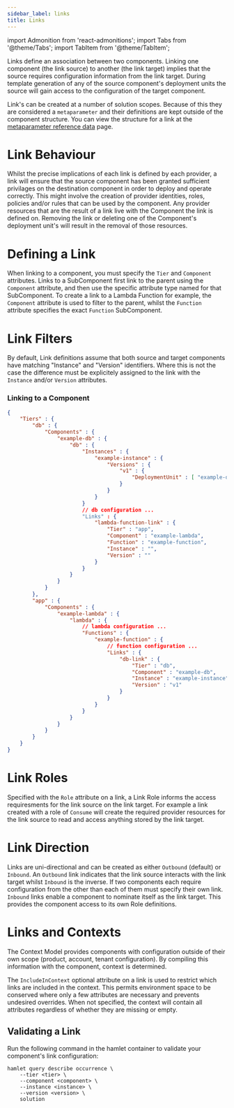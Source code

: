 ```yaml
---
sidebar_label: links
title: Links
---
```

import Admonition from 'react-admonitions';
import Tabs from '@theme/Tabs';
import TabItem from '@theme/TabItem';


Links define an association between two components. Linking one component (the link source) to another (the link target) implies that the source requires configuration information from the link target. During template generation of any of the source component's deployment units the source will gain access to the configuration of the target component.

Link's can be created at a number of solution scopes. Because of this they are considered a `metaparameter` and their definitions are kept outside of the component structure. You can view the structure for a link at the [metaparameter reference data](./reference/meta) page.

# Link Behaviour
Whilst the precise implications of each link is defined by each provider, a link will ensure that the source component has been granted sufficient privilages on the destination component in order to deploy and operate correctly. This might involve the creation of provider identities, roles, policies and/or rules that can be used by the component. Any provider resources that are the result of a link live with the Component the link is defined on. Removing the link or deleting one of the Component's deployment unit's will result in the removal of those resources. 

# Defining a Link
When linking to a component, you must specify the `Tier` and `Component` attributes. Links to a SubComponent first link to the parent using the `Component` attribute, and then use the specific attribute type named for that SubComponent. To create a link to a Lambda Function for example, the `Component` attribute is used to filter to the parent, whilst the `Function` attribute specifies the exact `Function` SubComponent.

# Link Filters
By default, Link definitions assume that both source and target components have matching "Instance" and "Version" identifiers. Where this is not the case the difference must be explicitely assigned to the link with the `Instance` and/or `Version` attributes.

### Linking to a Component
```json
{
    "Tiers" : {
        "db" : {
            "Components" : {
                "example-db" : {
                    "db" : {
                        "Instances" : {
                            "example-instance" : {
                                "Versions" : {
                                    "v1" : {
                                        "DeploymentUnit" : [ "example-db-v1" ]
                                    }
                                }
                            }
                        }
                        // db configuration ...
                        "Links" : {
                            "lambda-function-link" : {
                                "Tier" : "app",
                                "Component" : "example-lambda",
                                "Function" : "example-function",
                                "Instance" : "",
                                "Version" : ""
                            }
                        }
                    }
                }
            }
        },
        "app" : {
            "Components" : {
                "example-lambda" : {
                    "lambda" : {
                        // lambda configuration ...
                        "Functions" : {
                            "example-function" : {
                                // function configuration ...
                                "Links" : {
                                    "db-link" : {
                                        "Tier" : "db",
                                        "Component" : "example-db",
                                        "Instance" : "example-instance",
                                        "Version" : "v1"
                                    }
                                }
                            }
                        }
                    }
                }
            }
        }
    }
}

```

# Link Roles
Specified with the `Role` attribute on a link, a Link Role informs the access requiresments for the link source on the link target. For example a link created with a role of `Consume` will create the required provider resources for the link source to read and access anything stored by the link target.

# Link Direction
Links are uni-directional and can be created as either `Outbound` (default) or `Inbound`. An `Outbound` link indicates that the link source interacts with the link target whilst `Inbound` is the inverse. If two components each require configuration from the other than each of them must specify their own link. `Inbound` links enable a component to nominate itself as the link target. This provides the component access to its own Role definitions.


# Links and Contexts
The Context Model provides components with configuration outside of their own scope (product, account, tenant configuration). By compiling this information with the component, context is determined. 

The `IncludeInContext` optional attribute on a link is used to restrict which links are included in the context. This permits environment space to be conserved where only a few attributes are necessary and prevents undesired overrides. When not specified, the context will contain all attributes regardless of whether they are missing or empty.

## Validating a Link

Run the following command in the hamlet container to validate your component's link configuration:

```
hamlet query describe occurrence \
    --tier <tier> \
    --component <component> \
    --instance <instance> \
    --version <version> \
    solution
```